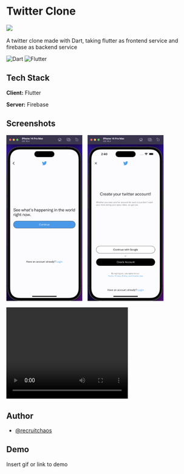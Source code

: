 
# Twitter Clone 
<img src = "assets/icon.svg" width = "100">

A twitter clone made with Dart, taking flutter as frontend service and firebase as backend service

![Dart](https://img.shields.io/badge/Dart-0175C2?style=for-the-badge&logo=dart&logoColor=white) <space> ![Flutter](https://img.shields.io/badge/Flutter-02569B?style=for-the-badge&logo=flutter&logoColor=white)





## Tech Stack

**Client:** Flutter

**Server:** Firebase


## Screenshots

<p float="left">
    <img src = "assets/welcome_screen.png" width = "200" style="margin-right: 10px;">
    <img src = "assets/screen_1.png" width = "200">
</p>

<video width="320" height="240" autoplay>
  <source src="assets/tweet_feature.mov">
Your browser does not support the video tag.
</video>

## Author

- [@recruitchaos](https://www.github.com/recruitchaos)


## Demo

Insert gif or link to demo

